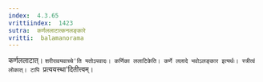 ```yaml
---
index:  4.3.65
vrittiindex:  1423
sutra:  कर्णललाटात्कनलङ्कारे
vritti:  balamanorama 
---
```


कर्णललाटात्। `शरीरावयवाच्चे'ति यतोऽपवादः। कर्णिका ललाटिकेति। कर्णे ललादे भवोऽलङ्कार इत्यर्थः। स्त्रीत्वं लोकात्। टापि `प्रत्ययस्था'दितीत्त्वम्।

